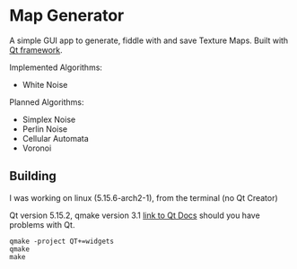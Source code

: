 # Map Generator

A simple GUI app to generate, fiddle with and save Texture Maps.
Built with [Qt framework](https://qt.io).

Implemented Algorithms:

- White Noise

Planned Algorithms:

- Simplex Noise
- Perlin Noise
- Cellular Automata
- Voronoi

## Building

I was working on linux (5.15.6-arch2-1), from the terminal (no Qt Creator)

Qt version 5.15.2, qmake version 3.1
[link to Qt Docs](https://doc.qt.io/qt-5.15/gettingstarted.html) should you have problems with Qt.

```
qmake -project QT+=widgets
qmake
make
```
